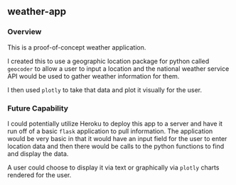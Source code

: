 ## weather-app

### Overview
This is a proof-of-concept weather application.

I created this to use a geographic location package for python called
`geocoder` to allow a user to input a location and the national weather
service API would be used to gather weather information for them.

I then used `plotly` to take that data and plot it visually for the user.

### Future Capability

I could potentially utilize Heroku to deploy this app to a server and have it run
off of a basic `flask` application to pull information. The application would
be very basic in that it would have an input field for the user to enter location data
and then there would be calls to the python functions to find and display the data.

A user could choose to display it via text or graphically via `plotly` charts rendered
for the user.